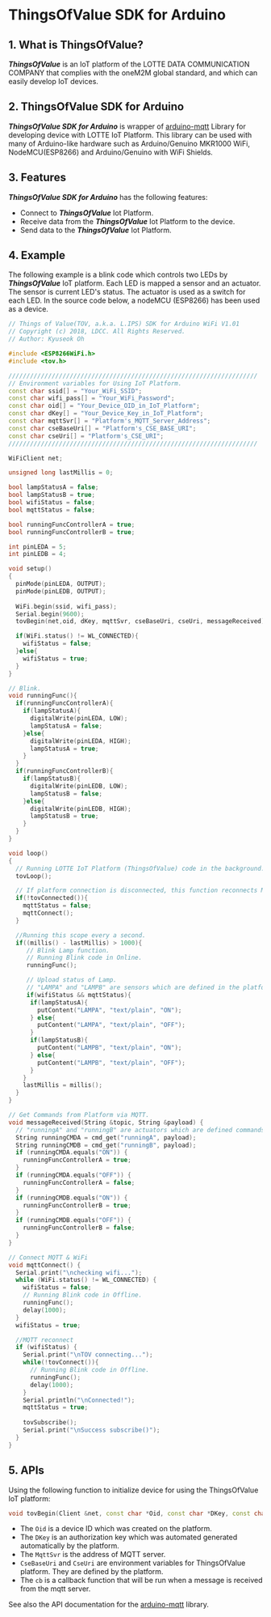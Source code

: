 # ThingsOfValue SDK for Arduino

## 1. What is ThingsOfValue?
***ThingsOfValue*** is an IoT platform of the LOTTE DATA COMMUNICATION COMPANY that complies with the oneM2M global standard, and which can easily develop IoT devices.

## 2. ThingsOfValue SDK for Arduino
***ThingsOfValue SDK for Arduino*** is wrapper of [arduino-mqtt](https://github.com/256dpi/arduino-mqtt) Library for developing device with LOTTE IoT Platform.
This library can be used with many of Arduino-like hardware such as Arduino/Genuino MKR1000 WiFi, NodeMCU(ESP8266) and Arduino/Genuino with WiFi Shields.

## 3. Features
***ThingsOfValue SDK for Arduino*** has the following features:
* Connect to ***ThingsOfValue*** Iot Platform.
* Receive data from the ***ThingsOfValue*** Iot Platform to the device.
* Send data to the ***ThingsOfValue*** Iot Platform.

## 4. Example
The following example is a blink code which controls two LEDs by ***ThingsOfValue*** IoT platform. Each LED is mapped a sensor and an actuator. The sensor is current LED's status. The actuator is used as a switch for each LED.
In the source code below, a nodeMCU (ESP8266) has been used as a device.
```c++
// Things of Value(TOV, a.k.a. L.IPS) SDK for Arduino WiFi V1.01 
// Copyright (c) 2018, LDCC. All Rights Reserved.
// Author: Kyuseok Oh

#include <ESP8266WiFi.h>
#include <tov.h>

/////////////////////////////////////////////////////////////////////
// Environment variables for Using IoT Platform.
const char ssid[] = "Your_WiFi_SSID";
const char wifi_pass[] = "Your_WiFi_Password";
const char oid[] = "Your_Device_OID_in_IoT_Platform";
const char dKey[] = "Your_Device_Key_in_IoT_Platform";
const char mqttSvr[] = "Platform's_MQTT_Server_Address";
const char cseBaseUri[] = "Platform's_CSE_BASE_URI";
const char cseUri[] = "Platform's_CSE_URI";
/////////////////////////////////////////////////////////////////////

WiFiClient net;

unsigned long lastMillis = 0;

bool lampStatusA = false;
bool lampStatusB = true;
bool wifiStatus = false;
bool mqttStatus = false;

bool runningFuncControllerA = true;
bool runningFuncControllerB = true;

int pinLEDA = 5;
int pinLEDB = 4;

void setup()
{
  pinMode(pinLEDA, OUTPUT);
  pinMode(pinLEDB, OUTPUT);
  
  WiFi.begin(ssid, wifi_pass);
  Serial.begin(9600);
  tovBegin(net,oid, dKey, mqttSvr, cseBaseUri, cseUri, messageReceived);

  if(WiFi.status() != WL_CONNECTED){
    wifiStatus = false;
  }else{
    wifiStatus = true;
  }
}

// Blink.
void runningFunc(){
  if(runningFuncControllerA){
    if(lampStatusA){
      digitalWrite(pinLEDA, LOW);
      lampStatusA = false;
    }else{
      digitalWrite(pinLEDA, HIGH);
      lampStatusA = true;
    }
  }
  if(runningFuncControllerB){
    if(lampStatusB){
      digitalWrite(pinLEDB, LOW);
      lampStatusB = false;
    }else{
      digitalWrite(pinLEDB, HIGH);
      lampStatusB = true;
    }
  }
}

void loop()
{
  // Running LOTTE IoT Platform (ThingsOfValue) code in the background.
  tovLoop();

  // If platform connection is disconnected, this function reconnects MQTT.
  if(!tovConnected()){
    mqttStatus = false;
    mqttConnect();
  }

  //Running this scope every a second.
  if((millis() - lastMillis) > 1000){
     // Blink Lamp function.
     // Running Blink code in Online.
     runningFunc();

     // Upload status of Lamp.
     // "LAMPA" and "LAMPB" are sensors which are defined in the platform.
     if(wifiStatus && mqttStatus){
      if(lampStatusA){
        putContent("LAMPA", "text/plain", "ON");
      } else{
        putContent("LAMPA", "text/plain", "OFF");
      }
      if(lampStatusB){
        putContent("LAMPB", "text/plain", "ON");
      } else{
        putContent("LAMPB", "text/plain", "OFF");
      }
    }
    lastMillis = millis();
  }
}

// Get Commands from Platform via MQTT.
void messageReceived(String &topic, String &payload) {
  // "runningA" and "runningB" are actuators which are defined commands in the platform.
  String runningCMDA = cmd_get("runningA", payload);
  String runningCMDB = cmd_get("runningB", payload);
  if (runningCMDA.equals("ON")) {
    runningFuncControllerA = true;
  }
  if (runningCMDA.equals("OFF")) {
    runningFuncControllerA = false;
  }
  if (runningCMDB.equals("ON")) {
    runningFuncControllerB = true;
  }
  if (runningCMDB.equals("OFF")) {
    runningFuncControllerB = false;
  }
}

// Connect MQTT & WiFi
void mqttConnect() {
  Serial.print("\nchecking wifi...");
  while (WiFi.status() != WL_CONNECTED) {
    wifiStatus = false;
    // Running Blink code in Offline.
    runningFunc();
    delay(1000);
  }
  wifiStatus = true;

  //MQTT reconnect
  if (wifiStatus) {
    Serial.print("\nTOV connecting...");
    while(!tovConnect()){
      // Running Blink code in Offline.
      runningFunc();
      delay(1000);
    }
    Serial.println("\nConnected!");
    mqttStatus = true;
    
    tovSubscribe();
    Serial.print("\nSuccess subscribe()");
  }
}
```

## 5. APIs

Using the following function to initialize device for using the ThingsOfValue IoT platform:
```c++
void tovBegin(Client &net, const char *Oid, const char *DKey, const char *MqttSvr, const char *CseBaseUri, const char *CseUri, MQTTClientCallbackSimple cb);
```
- The `Oid` is a device ID which was created on the platform.
- The `DKey` is an authorization key which was automated generated automatically by the platform.
- The `MqttSvr` is the address of MQTT server.
- `CseBaseUri` and `CseUri` are environment variables for ThingsOfValue platform. They are defined by the platform.
- The `cb` is a callback function that will be run when a message is received from the mqtt server.



See also the API documentation for the [arduino-mqtt](https://github.com/256dpi/arduino-mqtt) library.
